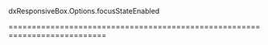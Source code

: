 <!--id-->dxResponsiveBox.Options.focusStateEnabled<!--/id-->
<!--merge--><!--/merge-->
<!--hidden--><!--/hidden-->
===========================================================================
